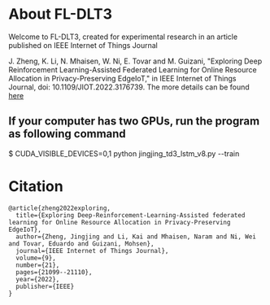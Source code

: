 # About FL-DLT3


Welcome to  FL-DLT3, created for experimental research in an article published on IEEE Internet of Things Journal 

J. Zheng, K. Li, N. Mhaisen, W. Ni, E. Tovar and M. Guizani, "Exploring Deep Reinforcement Learning-Assisted Federated Learning for Online Resource Allocation in Privacy-Preserving EdgeIoT," in IEEE Internet of Things Journal, doi: 10.1109/JIOT.2022.3176739.  The more details can be found [here](https://ieeexplore.ieee.org/document/9779339)


## If your computer has two GPUs, run the program as following command
$ CUDA_VISIBLE_DEVICES=0,1 python jingjing_td3_lstm_v8.py --train

# Citation
```
@article{zheng2022exploring,
  title={Exploring Deep-Reinforcement-Learning-Assisted federated learning for Online Resource Allocation in Privacy-Preserving EdgeIoT},
  author={Zheng, Jingjing and Li, Kai and Mhaisen, Naram and Ni, Wei and Tovar, Eduardo and Guizani, Mohsen},
  journal={IEEE Internet of Things Journal},
  volume={9},
  number={21},
  pages={21099--21110},
  year={2022},
  publisher={IEEE}
}
```
